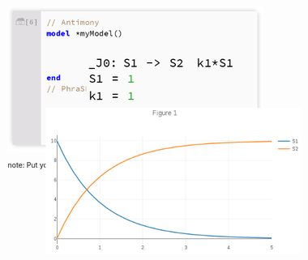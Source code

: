 
<div style="text-align: center">
<div style="position:relative;display:inline-block">
<img style="position:relative" src="resources/inline-omex-blank.png"/>
<span style="position:absolute;top:97px;left:151px;" class="fragment grow" data-fragment-index="1"><img data-fragment-index="2" class="fragment shrink" src="resources/inline-omex-rxn-id.png"/></span>
<span style="position:absolute;top:97px;left:223px;" class="fragment grow" data-fragment-index="2"><img data-fragment-index="3" class="fragment shrink" src="resources/inline-omex-rxn-stoich.png"/></span>
<span style="position:absolute;top:97px;left:370px;" class="fragment grow" data-fragment-index="3"><img data-fragment-index="4" class="fragment shrink" src="resources/inline-omex-rxn-rate.png"/></span>
<span style="position:absolute;top:125px;left:155px;" class="fragment grow" data-fragment-index="4"><img data-fragment-index="5" class="fragment shrink" src="resources/inline-omex-rxn-init.png"/></span>
<span style="position:absolute;top:255px;left:125px;" class="fragment grow" data-fragment-index="5"><img data-fragment-index="6" class="fragment shrink" src="resources/inline-omex-rxn-sedmdl.png"/></span>
<span style="position:absolute;top:290px;left:127px;" class="fragment grow" data-fragment-index="6"><img data-fragment-index="7" class="fragment shrink" src="resources/inline-omex-rxn-sedunif.png"/></span>
<span style="position:absolute;top:325px;left:127px;" class="fragment grow" data-fragment-index="7"><img data-fragment-index="8" class="fragment shrink" src="resources/inline-omex-rxn-sedtask.png"/></span>
<span style="position:absolute;top:353px;left:128px;" class="fragment grow" data-fragment-index="8"><img data-fragment-index="9" class="fragment shrink" src="resources/inline-omex-rxn-sedplot.png"/></span>
<img class="fragment fade-in" data-fragment-index="9" style="position:absolute;top:200px;left:75px;" src="resources/inline-omex-output.png"/>
</div>
</div>

note:
    Put your speaker notes here.
    You can see them pressing 's'.
